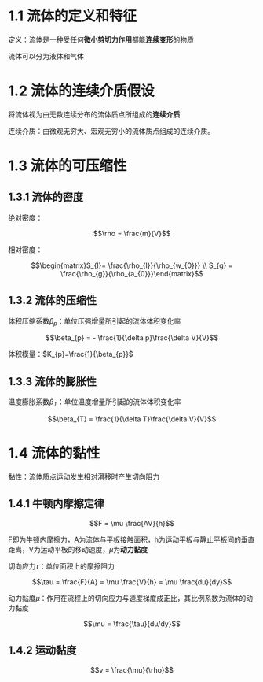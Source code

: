 # 1.1 流体的定义和特征

定义：流体是一种受任何**微小剪切力作用**都能**连续变形**的物质

流体可以分为液体和气体

# 1.2 流体的连续介质假设

将流体视为由无数连续分布的流体质点所组成的**连续介质**

连续介质：由微观无穷大、宏观无穷小的流体质点组成的连续介质。

# 1.3 流体的可压缩性

## 1.3.1 流体的密度

绝对密度：

$$\rho = \frac{m}{V}$$

相对密度：

$$\begin{matrix}S_{l}= \frac{\rho_{l}}{\rho_{w_{0}}} \\ S_{g} = \frac{\rho_{g}}{\rho_{a_{0}}}\end{matrix}$$
## 1.3.2 流体的压缩性

体积压缩系数$\beta_{p}$：单位压强增量所引起的流体体积变化率

$$\beta_{p} = - \frac{1}{\delta p}\frac{\delta V}{V}$$

体积模量：$K_{p}=\frac{1}{\beta_{p}}$

## 1.3.3 流体的膨胀性

温度膨胀系数$\beta_{T}$：单位温度增量所引起的流体体积变化率

$$\beta_{T} = \frac{1}{\delta T}\frac{\delta V}{V}$$

# 1.4 流体的黏性

黏性：流体质点运动发生相对滑移时产生切向阻力

## 1.4.1 牛顿内摩擦定律

$$F = \mu \frac{AV}{h}$$

F即为牛顿内摩擦力，A为流体与平板接触面积，h为运动平板与静止平板间的垂直距离，V为运动平板的移动速度，$\mu$为**动力黏度**

切向应力$\tau$：单位面积上的摩擦阻力

$$\tau = \frac{F}{A} = \mu \frac{V}{h} = \mu \frac{du}{dy}$$

动力黏度$\mu$：作用在流程上的切向应力与速度梯度成正比，其比例系数为流体的动力黏度

$$\mu = \frac{\tau}{du/dy}$$

## 1.4.2 运动黏度

$$v = \frac{\mu}{\rho}$$